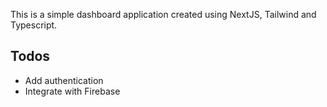 This is a simple dashboard application created using NextJS, Tailwind and Typescript.

## Todos
- Add authentication
- Integrate with Firebase